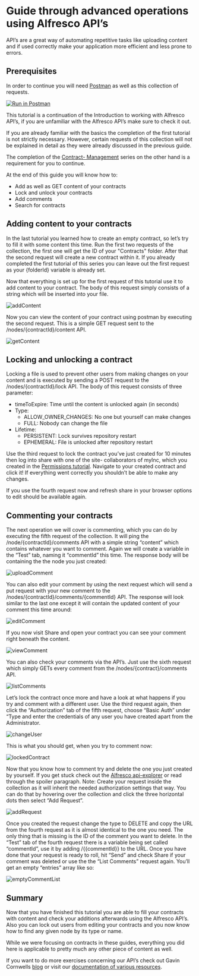 # Guide through advanced operations using Alfresco API’s

API’s are a great way of automating repetitive tasks like uploading content and if used correctly make your application more efficient and less prone to errors.


## Prerequisites

In order to continue you will need [Postman](https://www.postman.com/downloads/) as well as this collection of requests.

[![Run in Postman](https://run.pstmn.io/button.svg)](https://www.getpostman.com/run-collection/9accb86d21e8ab18e43e)

This tutorial is a continuation of the Introduction to working with Alfresco API’s, if you are unfamiliar with the Alfresco API’s make sure to check it out. 

If you are already familiar with the basics the completion of the first tutorial is not strictly necessary. However, certain requests of this collection will not be explained in detail as they were already discussed in the previous guide.

The completion of the [Contract- Management](https://www.alfresco.com/abn/tutorials/contract-management/) series on the other hand is a requirement for you to continue.

At the end of this guide you will know how to:
- Add as well as GET content of your contracts
- Lock and unlock your contracts
- Add comments
- Search for contracts


## Adding content to your contracts

In the last tutorial you learned how to create an empty contract, so let’s try to fill it with some content this time. 
Run the first two requests of the collection, the first one will get the ID of your "Contracts" folder. After that the second request will create a new contract within it.
If you already completed the first tutorial of this series you can leave out the first request as your {folderId} variable is already set.

Now that everything is set up for the first request of this tutorial use it to add content to your contract. The body of this request simply consists of a string which will be inserted into your file.

![addContent](../images/introduction/addContent.png)

Now you can view the content of your contract using postman by executing the second request. This is a simple GET request sent to the /nodes/{contractId}/content API.

![getContent](../images/introduction/getContent.png)


## Locking and unlocking a contract

Locking a file is used to prevent other users from making changes on your content and is executed by sending a POST request to the /nodes/{contractId}/lock API.
The body of this request consists of three parameter:
- timeToExpire: Time until the content is unlocked again (in seconds)
- Type:
  - ALLOW_OWNER_CHANGES: No one but yourself can make changes
  - FULL: Nobody can change the file
- Lifetime:
  - PERSISTENT: Lock survives repository restart
  - EPHEMERAL: File is unlocked after repository restart

Use the third request to lock the contract you’ve just created for 10 minutes then log into share with one of the site- collaborators of myInc, which you created in the [Permissions tutorial](https://www.alfresco.com/abn/tutorials/contract-management/setting-up-permissions/).
Navigate to your created contract and click it! If everything went correctly you shouldn’t be able to make any changes.

If you use the fourth request now and refresh share in your browser options to edit should be available again.


## Commenting your contracts

The next operation we will cover is commenting, which you can do by executing the fifth request of the collection.
It will ping the /node/{contractId}/comments API with a simple string “content” which contains whatever you want to comment. Again we will create a variable in the “Test” tab, naming it “commentId” this time.
 The response body will be containing the the node you just created:

![uploadComment](../images/introduction/uploadComment.png)

You can also edit your comment by using the next request which will send a put request with your new comment to the /nodes/{contractId}/comments/{commentId} API.
The response will look similar to the last one except it will contain the updated content of your comment this time around:

![editComment](../images/introduction/editComment.png)

If you now visit Share and open your contract you can see your comment right beneath the content.

![viewComment](../images/introduction/viewComment.png)

You can also check your comments via the API’s. Just use the sixth request which simply GETs every comment from the /nodes/{contract}/comments API.

![listComments](../images/introduction/listComment.png)

Let’s lock the contract once more and have a look at what happens if you try and comment with a different user.
Use the third request again, then click the “Authorization” tab of the fifth request, choose “Basic Auth” under “Type and enter the credentials of any user you have created apart from the Administrator.

![changeUser](../images/introduction/changeUSer.gif)

This is what you should get, when you try to comment now:

![lockedContract](../images/introduction/lockedContract.png)

Now that you know how to comment try and delete the one you just created by yourself. If you get stuck check out the [Alfresco api-explorer](https://api-explorer.alfresco.com/api-explorer/#/) or read through the spoiler paragraph.
Note: Create your request inside the collection as it will inherit the needed authorization settings that way. You can do that by hovering over the collection and click the three horizontal dots then select “Add Request”.

![addRequest](../images/introduction/addRequest.gif)

Once you created the request change the type to DELETE and copy the URL from the fourth request as it is almost identical to the one you need. The only thing that is missing is the ID of the comment you want to delete. In the “Test” tab of the fourth request there is a variable being set called “commentId”, use it by adding /{{commentId}} to the URL.
Once you have done that your request is ready to roll, hit “Send” and check Share if your comment was deleted or use the the “List Comments” request again.
You’ll get an empty “entries” array like so:

![emptyCommentList](../images/introduction/emptyCommentList.png)


## Summary

Now that you have finished this tutorial you are able to fill your contracts with content and check your additions afterwards using the Alfresco API’s.
Also you can lock out users from editing your contracts and you now know how to find any given node by its type or name.

While we were focusing on contracts in these guides, everything you did here is applicable to pretty much any other piece of content as well. 

If you want to do more exercises concerning our API’s check out Gavin Cornwells [blog](https://hub.alfresco.com/t5/alfresco-content-services-blog/v1-rest-api-10-things-you-should-know/ba-p/287692) or visit our [documentation of various resources](https://hub.alfresco.com/t5/alfresco-content-services-hub/alfresco-public-rest-apis/ba-p/291250).
